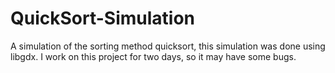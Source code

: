 # QuickSort-Simulation

A simulation of the sorting method quicksort, this simulation was done using libgdx. I work on this project for two days,
so it may have some bugs. 
